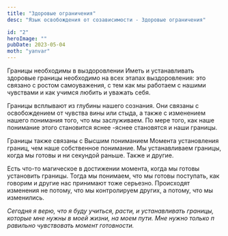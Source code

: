 ```yaml
---
title: "Здоровые ограничения"
desc: "Язык освобождения от созависимости - Здоровые ограничения"

id: "2"
heroImage: ""
pubDate: 2023-05-04
moth: "yanvar"
---
```


Границы необходимы в выздоровлении Иметь и устанавливать здоровые границы
необходимо на всех этапах выздоровления: это связано с ростом самоуважения, с
тем как мы работаем с нашими чувствами и как учимся любить и уважать себя.

Границы всплывают из глубины нашего сознания. Они связаны с освобождением от
чувства вины или стыда, а также с изменением нашего понимания того, что мы
заслуживаем. По мере того, как наше понимание этого становится яснее -яснее
становятся и наши границы.

Границы также связаны с Высшим пониманием Момента установления границ, чем
наше собственное понимание. Мы устанавливаем границы, когда мы готовы и ни
секундой раньше. Также и другие.

Есть что-то магическое в достижении момента, когда мы готовы установить
границы. Тогда мы понимаем, что мы готовы поступать, как говорим и другие нас
принимают тоже серьезно. Происходят изменения не потому, что мы контролируем
других, а потому, что мы изменились.

_Сегодня_ _я_ _верю,_ _что_ _я_ _буду_ _учиться,_ _расти,_ _и_ _устанавливать_
_границы,_ _которые_ _мне_ _нужны_ _в_ _моей_ _жизни,_ _на_ _моем_ _пути._
_Мне_ _нужно_ _только_ _п_ _равильно_ _чувствовать_ _момент_ _готовности._
